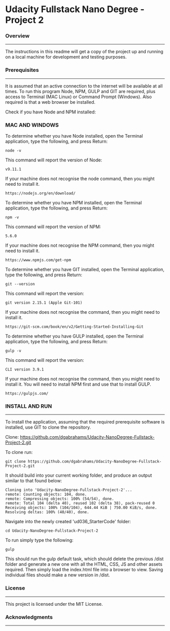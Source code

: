 # Udacity Fullstack Nano Degree - Project 2

### Overview
---

The instructions in this readme will get a copy of the project up and running on a local machine for development and testing purposes.

### Prerequisites
---

It is assumed that an active connection to the internet will be available at all times. To run this program Node, NPM, GULP and GIT are required, plus access to Terminal (MAC Linux) or Command Prompt (Windows). Also required is that a web browser be installed.

Check if you have Node and NPM installed:

### MAC AND WINDOWS

To determine whether you have Node installed, open the Terminal application, type the following, and press Return:
```
node -v
```

This command will report the version of Node:
```
v9.11.1
```

If your machine does not recognise the node command, then you might need to install it.
```
https://nodejs.org/en/download/
```

To determine whether you have NPM installed, open the Terminal application, type the following, and press Return:
```
npm -v
```

This command will report the version of NPM:
```
5.6.0
```

If your machine does not recognise the NPM command, then you might need to install it.
```
https://www.npmjs.com/get-npm
```

To determine whether you have GIT installed, open the Terminal application, type the following, and press Return:
```
git --version
```

This command will report the version:
```
git version 2.15.1 (Apple Git-101)
```

If your machine does not recognise the command, then you might need to install it.
```
https://git-scm.com/book/en/v2/Getting-Started-Installing-Git
```

To determine whether you have GULP installed, open the Terminal application, type the following, and press Return:
```
gulp -v
```

This command will report the version:
```
CLI version 3.9.1
```

If your machine does not recognise the command, then you might need to install it. You will need to install NPM first and use that to install GULP.
```
https://gulpjs.com/
```

### INSTALL AND RUN
---

To install the application, assuming that the required prerequisite software is installed, use GIT to clone the repository.

Clone: https://github.com/dgabrahams/Udacity-NanoDegree-Fullstack-Project-2.git

To clone run:
```
git clone https://github.com/dgabrahams/Udacity-NanoDegree-Fullstack-Project-2.git
```

It should build into your current working folder, and produce an output similar to that found below:
```
Cloning into 'Udacity-NanoDegree-Fullstack-Project-2'...
remote: Counting objects: 104, done.
remote: Compressing objects: 100% (54/54), done.
remote: Total 104 (delta 40), reused 102 (delta 38), pack-reused 0
Receiving objects: 100% (104/104), 644.44 KiB | 750.00 KiB/s, done.
Resolving deltas: 100% (40/40), done.
```

Navigate into the newly created 'ud036_StarterCode' folder:
```
cd Udacity-NanoDegree-Fullstack-Project-2
```

To run simply type the following:
```
gulp
```

This should run the gulp default task, which should delete the previous /dist folder and generate a new one with all the HTML, CSS, JS and other assets required. Then simply load the index.html file into a browser to view. Saving individual files should make a new version in /dist.

### License
---

This project is licensed under the MIT License.

### Acknowledgments
---




